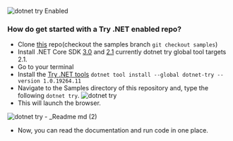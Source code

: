 ![dotnet try Enabled](https://img.shields.io/badge/Try_.NET-Enabled-501078.svg)

### How do get started with a Try .NET enabled repo?
- Clone [this](https://github.com/dotnet/try/tree/samples) repo(checkout the samples branch `git checkout samples`)
- Install .NET Core SDK [3.0](https://dotnet.microsoft.com/download/dotnet-core/3.0) and [2.1](https://dotnet.microsoft.com/download/dotnet-core/2.1) currently dotnet try global tool targets 2.1. 
- Go to your terminal 
- Install the [Try .NET tools](https://www.nuget.org/packages/dotnet-try/)
`dotnet tool install --global dotnet-try --version 1.0.19264.11`
- Navigate to the Samples directory of this repository and, type the following  `dotnet try`.
![dotnet try](https://user-images.githubusercontent.com/2546640/57164943-ab35f080-6dc3-11e9-8230-ee521e00e428.gif)
- This will launch the browser.

![dotnet try -  _Readme md (2)](https://user-images.githubusercontent.com/2546640/57165217-737b7880-6dc4-11e9-8b4e-0e70966ac03d.gif)

- Now, you can read the documentation and run code in one place.

